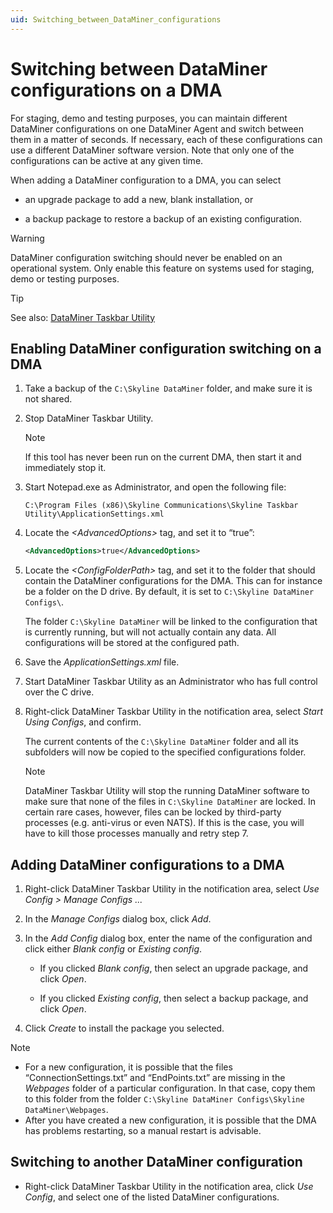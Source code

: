 ```yaml
---
uid: Switching_between_DataMiner_configurations
---
```


# Switching between DataMiner configurations on a DMA

For staging, demo and testing purposes, you can maintain different DataMiner configurations on one DataMiner Agent and switch between them in a matter of seconds. If necessary, each of these configurations can use a different DataMiner software version. Note that only one of the configurations can be active at any given time.

When adding a DataMiner configuration to a DMA, you can select

- an upgrade package to add a new, blank installation, or

- a backup package to restore a backup of an existing configuration.

> [!WARNING]
> DataMiner configuration switching should never be enabled on an operational system. Only enable this feature on systems used for staging, demo or testing purposes.

> [!TIP]
> See also: [DataMiner Taskbar Utility](xref:DataMiner_Taskbar_Utility)

## Enabling DataMiner configuration switching on a DMA

1. Take a backup of the `C:\Skyline DataMiner` folder, and make sure it is not shared.

1. Stop DataMiner Taskbar Utility.

   > [!NOTE]
   > If this tool has never been run on the current DMA, then start it and immediately stop it.

1. Start Notepad.exe as Administrator, and open the following file:

   `C:\Program Files (x86)\Skyline Communications\Skyline Taskbar Utility\ApplicationSettings.xml`

1. Locate the *\<AdvancedOptions>* tag, and set it to “true”:

   ```xml
   <AdvancedOptions>true</AdvancedOptions>
   ```

1. Locate the *\<ConfigFolderPath>* tag, and set it to the folder that should contain the DataMiner configurations for the DMA. This can for instance be a folder on the D drive. By default, it is set to `C:\Skyline DataMiner Configs\`.

   The folder `C:\Skyline DataMiner` will be linked to the configuration that is currently running, but will not actually contain any data. All configurations will be stored at the configured path.

1. Save the *ApplicationSettings.xml* file.

1. Start DataMiner Taskbar Utility as an Administrator who has full control over the C drive.

1. Right-click DataMiner Taskbar Utility in the notification area, select *Start Using Configs*, and confirm.

   The current contents of the `C:\Skyline DataMiner` folder and all its subfolders will now be copied to the specified configurations folder.

   > [!NOTE]
   > DataMiner Taskbar Utility will stop the running DataMiner software to make sure that none of the files in `C:\Skyline DataMiner` are locked. In certain rare cases, however, files can be locked by third-party processes (e.g. anti-virus or even NATS). If this is the case, you will have to kill those processes manually and retry step 7.

## Adding DataMiner configurations to a DMA

1. Right-click DataMiner Taskbar Utility in the notification area, select *Use Config \> Manage Configs ...*

1. In the *Manage Configs* dialog box, click *Add*.

1. In the *Add Config* dialog box, enter the name of the configuration and click either *Blank config* or *Existing config*.

   - If you clicked *Blank config*, then select an upgrade package, and click *Open*.

   - If you clicked *Existing config*, then select a backup package, and click *Open*.

1. Click *Create* to install the package you selected.

> [!NOTE]
>
> - For a new configuration, it is possible that the files “ConnectionSettings.txt” and “EndPoints.txt” are missing in the *Webpages* folder of a particular configuration. In that case, copy them to this folder from the folder `C:\Skyline DataMiner Configs\Skyline DataMiner\Webpages`.
> - After you have created a new configuration, it is possible that the DMA has problems restarting, so a manual restart is advisable.

## Switching to another DataMiner configuration

- Right-click DataMiner Taskbar Utility in the notification area, click *Use Config*, and select one of the listed DataMiner configurations.
